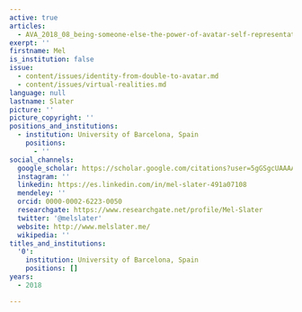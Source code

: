 ```yaml
---
active: true
articles:
  - AVA_2018_08_being-someone-else-the-power-of-avatar-self-representation
exerpt: ''
firstname: Mel
is_institution: false
issue:
  - content/issues/identity-from-double-to-avatar.md
  - content/issues/virtual-realities.md
language: null
lastname: Slater
picture: ''
picture_copyright: ''
positions_and_institutions:
  - institution: University of Barcelona, Spain
    positions:
      - ''
social_channels:
  google_scholar: https://scholar.google.com/citations?user=5gGSgcUAAAAJ&hl=fr
  instagram: ''
  linkedin: https://es.linkedin.com/in/mel-slater-491a07108
  mendeley: ''
  orcid: 0000-0002-6223-0050
  researchgate: https://www.researchgate.net/profile/Mel-Slater
  twitter: '@melslater'
  website: http://www.melslater.me/
  wikipedia: ''
titles_and_institutions:
  '0':
    institution: University of Barcelona, Spain
    positions: []
years:
  - 2018

---
```

